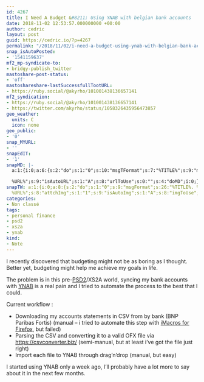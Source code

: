 ```yaml
---
id: 4267
title: I Need A Budget &#8211; Using YNAB with belgian bank accounts
date: 2018-11-02 12:53:57.000000000 +00:00
author: cedric
layout: post
guid: https://cedric.io/?p=4267
permalink: "/2018/11/02/i-need-a-budget-using-ynab-with-belgian-bank-accounts/"
snap_isAutoPosted:
- '1541159637'
mf2_mp-syndicate-to:
- bridgy-publish_twitter
mastoshare-post-status:
- 'off'
mastoshareshare-lastSuccessfullTootURL:
- https://ruby.social/@akyrho/101001438136657141
mf2_syndication:
- https://ruby.social/@akyrho/101001438136657141
- https://twitter.com/akyrho/status/1058326435956473857
geo_weather:
  units: C
  icon: none
geo_public:
- '0'
snap_MYURL:
- ''
snapEdIT:
- '1'
snapMD: |-
  a:1:{i:0;a:6:{s:2:"do";s:1:"0";s:10:"msgTFormat";s:7:"%TITLE%";s:9:"msgFormat";s:19:"%FULLTEXT%

  %URL%";s:9:"isAutoURL";s:1:"A";s:8:"urlToUse";s:0:"";s:4:"doMD";i:0;}}"
snapTW: a:1:{i:0;a:8:{s:2:"do";s:1:"0";s:9:"msgFormat";s:26:"%TITLE%. %EXCERPT% -
  %URL%";s:8:"attchImg";s:1:"1";s:9:"isAutoImg";s:1:"A";s:8:"imgToUse";s:0:"";s:9:"isAutoURL";s:1:"A";s:8:"urlToUse";s:0:"";s:4:"doTW";i:0;}}
categories:
- Non classé
tags:
- personal finance
- psd2
- xs2a
- ynab
kind:
- Note
---
```

I recently discovered that budgeting might not be as boring as I thought. Better yet, budgeting might help me achieve my goals in life.

The problem is in this pre-[PSD2](https://en.wikipedia.org/wiki/Payment_Services_Directive#Revised_Directive_on_Payment_Services_(PSD2))/XS2A world, syncing my bank accounts with [YNAB](https://www.youneedabudget.com/) is a real pain and I tried to automate the process to the best that I could.

Current workflow :

  * Downloading my accounts statements in CSV from by bank (BNP Paribas Fortis) (manual &#8211; i tried to automate this step with [iMacros for Firefox](https://addons.mozilla.org/fr/firefox/addon/imacros-for-firefox/?src=search), but failed)
  * Parsing the CSV and converting it to a valid OFX file via <https://csvconverter.biz/> (semi-manual, but at least i&rsquo;ve got the file just right)
  * Import each file to YNAB through drag&rsquo;n&rsquo;drop (manual, but easy)

I started using YNAB only a week ago, I&rsquo;ll probably have a lot more to say about it in the next few months.